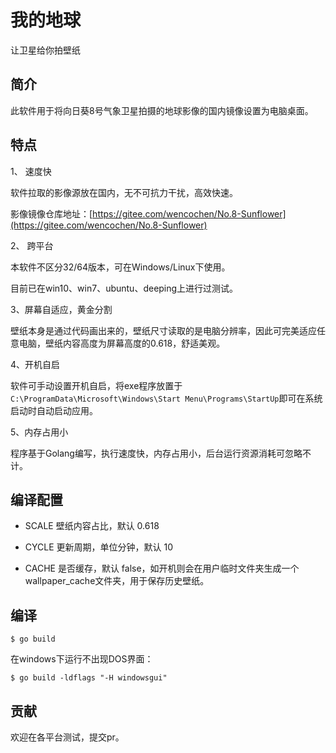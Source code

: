 # 我的地球

让卫星给你拍壁纸

## 简介

此软件用于将向日葵8号气象卫星拍摄的地球影像的国内镜像设置为电脑桌面。

## 特点

1、 速度快

软件拉取的影像源放在国内，无不可抗力干扰，高效快速。

影像镜像仓库地址：[https://gitee.com/wencochen/No.8-Sunflower](https://gitee.com/wencochen/No.8-Sunflower)

2、 跨平台

本软件不区分32/64版本，可在Windows/Linux下使用。

目前已在win10、win7、ubuntu、deeping上进行过测试。

3、屏幕自适应，黄金分割

壁纸本身是通过代码画出来的，壁纸尺寸读取的是电脑分辨率，因此可完美适应任意电脑，壁纸内容高度为屏幕高度的0.618，舒适美观。

4、开机自启

软件可手动设置开机自启，将exe程序放置于`C:\ProgramData\Microsoft\Windows\Start Menu\Programs\StartUp`即可在系统启动时自动启动应用。

5、内存占用小

程序基于Golang编写，执行速度快，内存占用小，后台运行资源消耗可忽略不计。

## 编译配置

- SCALE 壁纸内容占比，默认 0.618

- CYCLE 更新周期，单位分钟，默认 10

- CACHE 是否缓存，默认 false，如开机则会在用户临时文件夹生成一个wallpaper_cache文件夹，用于保存历史壁纸。

## 编译

```base
$ go build
```

在windows下运行不出现DOS界面：

```base
$ go build -ldflags "-H windowsgui"
```

## 贡献

欢迎在各平台测试，提交pr。

